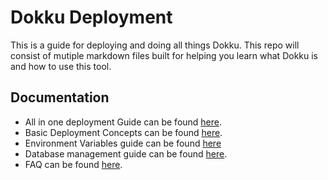 # Dokku Deployment
This is a guide for deploying and doing all things Dokku. This repo will consist of mutiple markdown files built for helping you learn what Dokku is and how to use this tool.

## Documentation

- All in one deployment Guide can be found [here](https://github.com/gocodeup/dokku-deployment-guide/blob/master/docs/deploy.md#readme).
- Basic Deployment Concepts can be found [here](https://github.com/gocodeup/dokku-deployment-guide/blob/master/docs/deployment_basics.md#readme).
- Environment Variables guide can be found [here](https://github.com/gocodeup/dokku-deployment-guide/blob/master/docs/enviroment_variables.md#readme)
- Database management guide can be found [here](https://github.com/gocodeup/dokku-deployment-guide/blob/master/docs/database_managment.md#readme).
- FAQ can be found [here](https://github.com/gocodeup/dokku-deployment-guide/blob/master/docs/faq.md#readme).
